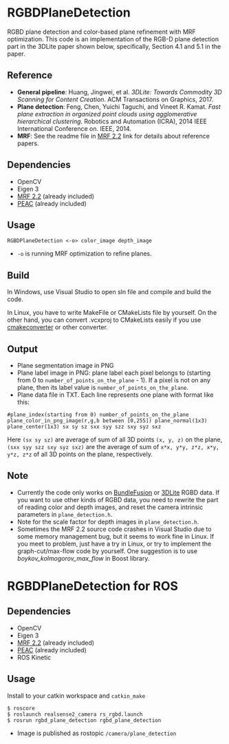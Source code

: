 # RGBDPlaneDetection
RGBD plane detection and color-based plane refinement with MRF optimization. This code is an implementation of the RGB-D plane detection part in the 3DLite paper shown below, specifically, Section 4.1 and 5.1 in the paper.

## Reference
- **General pipeline**: Huang, Jingwei, et al. *3DLite: Towards Commodity 3D Scanning for Content Creation*. ACM Transactions on Graphics, 2017.
- **Plane detection**: Feng, Chen, Yuichi Taguchi, and Vineet R. Kamat. *Fast plane extraction in organized point clouds using agglomerative hierarchical clustering*. Robotics and Automation (ICRA), 2014 IEEE International Conference on. IEEE, 2014.
- **MRF**: See the readme file in [MRF 2.2](http://vision.middlebury.edu/MRF/code/) link for details about reference papers.

## Dependencies
- OpenCV
- Eigen 3
- [MRF 2.2](http://vision.middlebury.edu/MRF/code/) (already included)
- [PEAC](http://www-personal.umich.edu/~cforrest/research.html) (already included)

## Usage
```
RGBDPlaneDetection <-o> color_image depth_image
```
- `-o` is running MRF optimization to refine planes.

## Build
In Windows, use Visual Studio to open sln file and compile and build the code.

In Linux, you have to write MakeFile or CMakeLists file by yourself.
On the other hand, you can convert .vcxproj to CMakeLists easily if you use [cmakeconverter](https://github.com/algorys/cmakeconverter) or other converter.

## Output
- Plane segmentation image in PNG
- Plane label image in PNG: plane label each pixel belongs to (starting from 0 to `number_of_points_on_the_plane` - 1). If a pixel is not on any plane, then its label value is `number_of_points_on_the_plane`.
- Plane data file in TXT. Each line represents one plane with format like this:
```
#plane_index(starting from 0) number_of_points_on_the_plane plane_color_in_png_image(r,g,b between [0,255]) plane_normal(1x3) plane_center(1x3) sx sy sz sxx syy szz sxy syz sxz
```
Here `(sx sy sz)` are average of sum of all 3D points `(x, y, z)` on the plane, `(sxx syy szz sxy syz sxz)` are the average of sum of `x*x, y*y, z*z, x*y, y*z, z*z` of all 3D points on the plane, respectively.

## Note
- Currently the code only works on [BundleFusion](http://graphics.stanford.edu/projects/bundlefusion/) or [3DLite](http://graphics.stanford.edu/projects/3dlite/) RGBD data. If you want to use other kinds of RGBD data, you need to rewrite the part of reading color and depth images, and reset the camera intrinsic parameters in `plane_detection.h`.
- Note for the scale factor for depth images in `plane_detection.h`.
- Sometimes the MRF 2.2 source code crashes in Visual Studio due to some memory management bug, but it seems to work fine in Linux. If you meet to problem, just have a try in Linux, or try to implement the graph-cut/max-flow code by yourself. One suggestion is to use *boykov_kolmogorov_max_flow* in Boost library. 

# RGBDPlaneDetection for ROS

## Dependencies
- OpenCV
- Eigen 3
- [MRF 2.2](http://vision.middlebury.edu/MRF/code/) (already included)
- [PEAC](http://www-personal.umich.edu/~cforrest/research.html) (already included)
- ROS Kinetic

## Usage
Install to your catkin workspace and
`catkin_make`
```
$ roscore
$ roslaunch realsense2_camera rs_rgbd.launch
$ rosrun rgbd_plane_detection rgbd_plane_detection
```
- Image is published as rostopic `/camera/plane_detection`
